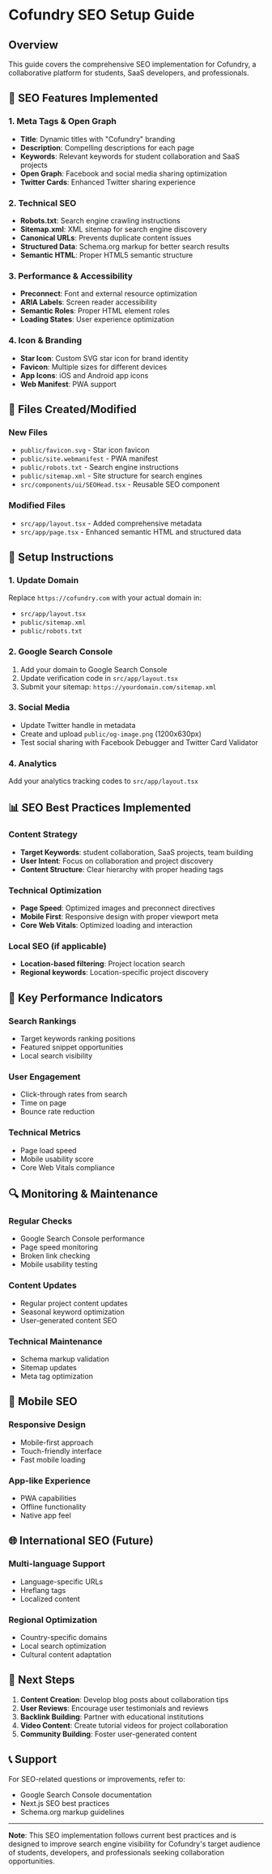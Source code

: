 # Cofundry SEO Setup Guide

## Overview
This guide covers the comprehensive SEO implementation for Cofundry, a collaborative platform for students, SaaS developers, and professionals.

## 🚀 SEO Features Implemented

### 1. Meta Tags & Open Graph
- **Title**: Dynamic titles with "Cofundry" branding
- **Description**: Compelling descriptions for each page
- **Keywords**: Relevant keywords for student collaboration and SaaS projects
- **Open Graph**: Facebook and social media sharing optimization
- **Twitter Cards**: Enhanced Twitter sharing experience

### 2. Technical SEO
- **Robots.txt**: Search engine crawling instructions
- **Sitemap.xml**: XML sitemap for search engine discovery
- **Canonical URLs**: Prevents duplicate content issues
- **Structured Data**: Schema.org markup for better search results
- **Semantic HTML**: Proper HTML5 semantic structure

### 3. Performance & Accessibility
- **Preconnect**: Font and external resource optimization
- **ARIA Labels**: Screen reader accessibility
- **Semantic Roles**: Proper HTML element roles
- **Loading States**: User experience optimization

### 4. Icon & Branding
- **Star Icon**: Custom SVG star icon for brand identity
- **Favicon**: Multiple sizes for different devices
- **App Icons**: iOS and Android app icons
- **Web Manifest**: PWA support

## 📁 Files Created/Modified

### New Files
- `public/favicon.svg` - Star icon favicon
- `public/site.webmanifest` - PWA manifest
- `public/robots.txt` - Search engine instructions
- `public/sitemap.xml` - Site structure for search engines
- `src/components/ui/SEOHead.tsx` - Reusable SEO component

### Modified Files
- `src/app/layout.tsx` - Added comprehensive metadata
- `src/app/page.tsx` - Enhanced semantic HTML and structured data

## 🔧 Setup Instructions

### 1. Update Domain
Replace `https://cofundry.com` with your actual domain in:
- `src/app/layout.tsx`
- `public/sitemap.xml`
- `public/robots.txt`

### 2. Google Search Console
1. Add your domain to Google Search Console
2. Update verification code in `src/app/layout.tsx`
3. Submit your sitemap: `https://yourdomain.com/sitemap.xml`

### 3. Social Media
- Update Twitter handle in metadata
- Create and upload `public/og-image.png` (1200x630px)
- Test social sharing with Facebook Debugger and Twitter Card Validator

### 4. Analytics
Add your analytics tracking codes to `src/app/layout.tsx`

## 📊 SEO Best Practices Implemented

### Content Strategy
- **Target Keywords**: student collaboration, SaaS projects, team building
- **User Intent**: Focus on collaboration and project discovery
- **Content Structure**: Clear hierarchy with proper heading tags

### Technical Optimization
- **Page Speed**: Optimized images and preconnect directives
- **Mobile First**: Responsive design with proper viewport meta
- **Core Web Vitals**: Optimized loading and interaction

### Local SEO (if applicable)
- **Location-based filtering**: Project location search
- **Regional keywords**: Location-specific project discovery

## 🎯 Key Performance Indicators

### Search Rankings
- Target keywords ranking positions
- Featured snippet opportunities
- Local search visibility

### User Engagement
- Click-through rates from search
- Time on page
- Bounce rate reduction

### Technical Metrics
- Page load speed
- Mobile usability score
- Core Web Vitals compliance

## 🔍 Monitoring & Maintenance

### Regular Checks
- Google Search Console performance
- Page speed monitoring
- Broken link checking
- Mobile usability testing

### Content Updates
- Regular project content updates
- Seasonal keyword optimization
- User-generated content SEO

### Technical Maintenance
- Schema markup validation
- Sitemap updates
- Meta tag optimization

## 📱 Mobile SEO

### Responsive Design
- Mobile-first approach
- Touch-friendly interface
- Fast mobile loading

### App-like Experience
- PWA capabilities
- Offline functionality
- Native app feel

## 🌐 International SEO (Future)

### Multi-language Support
- Language-specific URLs
- Hreflang tags
- Localized content

### Regional Optimization
- Country-specific domains
- Local search optimization
- Cultural content adaptation

## 🚀 Next Steps

1. **Content Creation**: Develop blog posts about collaboration tips
2. **User Reviews**: Encourage user testimonials and reviews
3. **Backlink Building**: Partner with educational institutions
4. **Video Content**: Create tutorial videos for project collaboration
5. **Community Building**: Foster user-generated content

## 📞 Support

For SEO-related questions or improvements, refer to:
- Google Search Console documentation
- Next.js SEO best practices
- Schema.org markup guidelines

---

**Note**: This SEO implementation follows current best practices and is designed to improve search engine visibility for Cofundry's target audience of students, developers, and professionals seeking collaboration opportunities.

